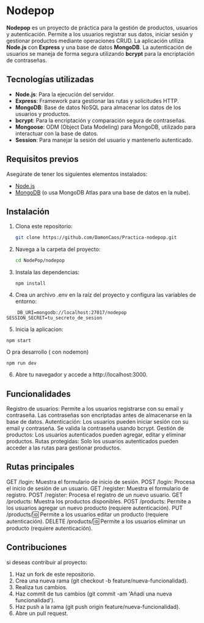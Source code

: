 # Nodepop

**Nodepop** es un proyecto de práctica para la gestión de productos, usuarios y autenticación. Permite a los usuarios registrar sus datos, iniciar sesión y gestionar productos mediante operaciones CRUD. La aplicación utiliza **Node.js** con **Express** y una base de datos **MongoDB**. La autenticación de usuarios se maneja de forma segura utilizando **bcrypt** para la encriptación de contraseñas.

## Tecnologías utilizadas

- **Node.js**: Para la ejecución del servidor.
- **Express**: Framework para gestionar las rutas y solicitudes HTTP.
- **MongoDB**: Base de datos NoSQL para almacenar los datos de los usuarios y productos.
- **bcrypt**: Para la encriptación y comparación segura de contraseñas.
- **Mongoose**: ODM (Object Data Modeling) para MongoDB, utilizado para interactuar con la base de datos.
- **Session**: Para manejar la sesión del usuario y mantenerlo autenticado.

## Requisitos previos

Asegúrate de tener los siguientes elementos instalados:

- [Node.js](https://nodejs.org/)
- [MongoDB](https://www.mongodb.com/try/download/community) (o usa MongoDB Atlas para una base de datos en la nube).

## Instalación

1. Clona este repositorio:

   ```bash
   git clone https://github.com/DamonCaos/Practica-nodepop.git

2. Navega a la carpeta del proyecto:
    ```bash
    cd NodePop/nodepop

3. Instala las dependencias:
    ```
    npm install
    ```
4. Crea un archivo .env en la raíz del proyecto y configura las variables de entorno:
```
    DB_URI=mongodb://localhost:27017/nodepop
SESSION_SECRET=tu_secreto_de_sesion
```
5. Inicia la aplicacion:
```
npm start
```
O pra desarrollo ( con nodemon)
```
npm run dev
```
6. Abre tu navegador y accede a http://localhost:3000.

## Funcionalidades

Registro de usuarios: Permite a los usuarios registrarse con su email y contraseña. Las contraseñas son encriptadas antes de almacenarse en la base de datos.
Autenticación: Los usuarios pueden iniciar sesión con su email y contraseña. Se valida la contraseña usando bcrypt.
Gestión de productos: Los usuarios autenticados pueden agregar, editar y eliminar productos.
Rutas protegidas: Solo los usuarios autenticados pueden acceder a las rutas para gestionar productos.

## Rutas principales
GET /login: Muestra el formulario de inicio de sesión.
POST /login: Procesa el inicio de sesión de un usuario.
GET /register: Muestra el formulario de registro.
POST /register: Procesa el registro de un nuevo usuario.
GET /products: Muestra los productos disponibles.
POST /products: Permite a los usuarios agregar un nuevo producto (requiere autenticación).
PUT /products/:id: Permite a los usuarios editar un producto (requiere autenticación).
DELETE /products/:id: Permite a los usuarios eliminar un producto (requiere autenticación).

## Contribuciones
si deseas contribuir al proyecto:
1. Haz un fork de este repositorio.
2. Crea una nueva rama (git checkout -b feature/nueva-funcionalidad).
3. Realiza tus cambios.
4. Haz commit de tus cambios (git commit -am 'Añadí una nueva funcionalidad').
5. Haz push a la rama (git push origin feature/nueva-funcionalidad).
6. Abre un pull request.